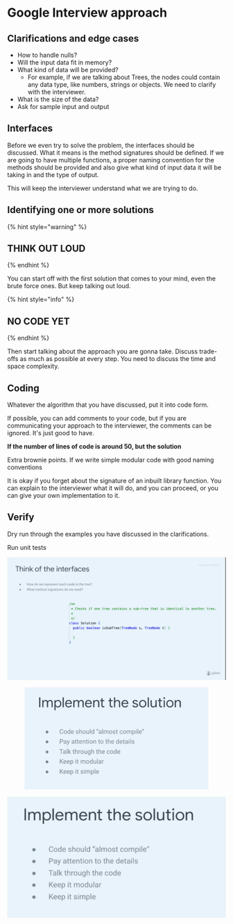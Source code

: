 # Google Interview approach

## Clarifications and edge cases

* How to handle nulls?
* Will the input data fit in memory?
* What kind of data will be provided?
  * For example, if we are talking about Trees, the nodes could contain any data type, like numbers, strings or objects. We need to clarify with the interviewer.
* What is the size of the data?
* Ask for sample input and output

## Interfaces

Before we even try to solve the problem, the interfaces should be discussed. What it means is the method signatures should be defined. If we are going to have multiple functions, a proper naming convention for the methods should be provided and also give what kind of input data it will be taking in and the type of output.

This will keep the interviewer understand what we are trying to do.

## Identifying one or more solutions

{% hint style="warning" %}
## THINK OUT LOUD
{% endhint %}

You can start off with the first solution that comes to your mind, even the brute force ones. But keep talking out loud.&#x20;

{% hint style="info" %}
## NO CODE YET
{% endhint %}

Then start talking about the approach you are gonna take. Discuss trade-offs as much as possible at every step. You need to discuss the time and space complexity.&#x20;

## Coding

Whatever the algorithm that you have discussed, put it into code form.&#x20;

If possible, you can add comments to your code, but if you are communicating your approach to the interviewer, the comments can be ignored. It's just good to have.&#x20;

**If the number of lines of code is around 50, but the solution**

Extra brownie points. If we write simple modular code with good naming conventions

It is okay if you forget about the signature of an inbuilt library function. You can explain to the interviewer what it will do, and you can proceed, or you can give your own implementation to it.

## Verify

Dry run through the examples you have discussed in the clarifications.&#x20;

Run unit tests



![](<.gitbook/assets/image (13).png>)



&#x20;   &#x20;

<figure><img src=".gitbook/assets/image (68).png" alt=""><figcaption></figcaption></figure>

![](<.gitbook/assets/image (49).png>)


